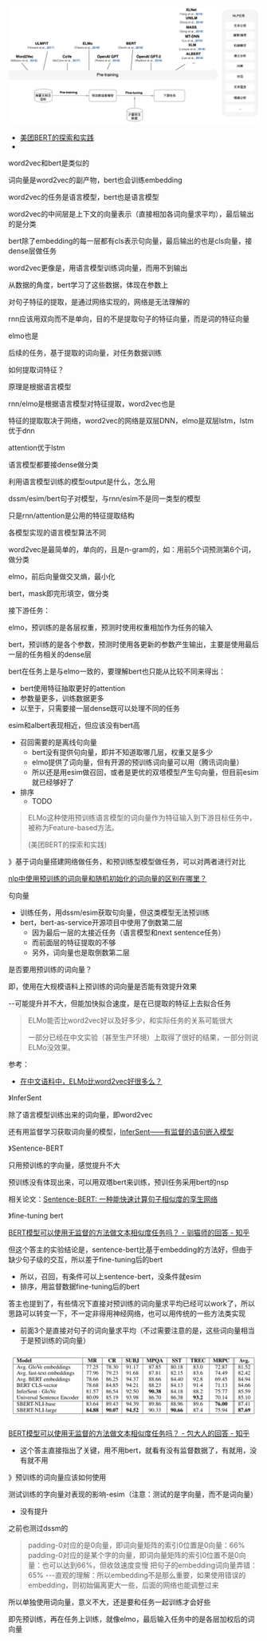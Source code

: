 

<img src="pic/预训练语言模型发展.png">

- [美团BERT的探索和实践](https://tech.meituan.com/2019/11/14/nlp-bert-practice.html)
- 



word2vec和bert是类似的

词向量是word2vec的副产物，bert也会训练embedding

word2vec的任务是语言模型，bert也是语言模型



word2vec的中间层是上下文的向量表示（直接相加各词向量求平均），最后输出的是分类

bert除了embedding的每一层都有cls表示句向量，最后输出的也是cls向量，接dense层做任务



word2vec更像是，用语言模型训练词向量，而用不到输出



从数据的角度，bert学习了这些数据，体现在参数上



对句子特征的提取，是通过网络实现的，网络是无法理解的



rnn应该用双向而不是单向，目的不是提取句子的特征向量，而是词的特征向量

elmo也是

后续的任务，基于提取的词向量，对任务数据训练



如何提取词特征？

原理是根据语言模型

rnn/elmo是根据语言模型对特征提取，word2vec也是

特征的提取取决于网络，word2vec的网络是双层DNN，elmo是双层lstm，lstm优于dnn

attention优于lstm



语言模型都要接dense做分类



利用语言模型训练的模型output是什么，怎么用



dssm/esim/bert句子对模型，与rnn/esim不是同一类型的模型

只是rnn/attention是公用的特征提取结构



各模型实现的语言模型算法不同

word2vec是最简单的，单向的，且是n-gram的，如：用前5个词预测第6个词，做分类

elmo，前后向量做交叉熵，最小化

bert，mask即完形填空，做分类



接下游任务：

elmo，预训练的是各层权重，预测时使用权重相加作为任务的输入

bert，预训练的是各个参数，预测时使用各更新的参数产生输出，主要是使用最后一层的任务相关的dense层



bert在任务上是与elmo一致的，要理解bert也只能从比较不同来得出：

- bert使用特征抽取更好的attention
- 参数量更多，训练数据更多
- 以至于，只需要接一层dense既可以处理不同的任务



esim和albert表现相近，但应该没有bert高

- 召回需要的是离线句向量
  - bert没有提供句向量，即并不知道取哪几层，权重又是多少
  - elmo提供了词向量，但有开源的预训练词向量可以用（腾讯词向量）
  - 所以还是用esim做召回，或者是更优的双塔模型产生句向量，但目前esim就已经够好了
- 排序
  - TODO 



> ELMo这种使用预训练语言模型的词向量作为特征输入到下游目标任务中，被称为Feature-based方法。
>
> (美团BERT的探索和实践) 



》基于词向量搭建网络做任务，和预训练型模型做任务，可以对两者进行对比

[nlp中使用预训练的词向量和随机初始化的词向量的区别在哪里？](https://www.zhihu.com/question/324943987)



句向量

- 训练任务，用dssm/esim获取句向量，但这类模型无法预训练
- bert，bert-as-service开源项目中使用了倒数第二层
  - 因为最后一层的太接近任务（语言模型和next sentence任务）
  - 而前面层的特征提取的不够
  - 另外，词向量也是取倒数第二层



是否要用预训练的词向量？

即，使用在大规模语料上预训练的词向量是否能有效提升效果

--可能提升并不大，但能加快拟合速度，是在已提取的特征上去拟合任务

> ELMo能否比word2vec好以及好多少，和实际任务的关系可能很大 
>
> 一部分已经在中文实验（甚至生产环境）上取得了很好的结果，一部分则说ELMo没效果。 

参考：

- [在中文语料中，ELMo比word2vec好很多么？](https://www.zhihu.com/question/288565744)



》InferSent

除了语言模型训练出来的词向量，即word2vec

还有用监督学习获取词向量的模型，[InferSent——有监督的语句嵌入模型](https://blog.csdn.net/cpluss/article/details/81460657)



》Sentence-BERT

只用预训练的字向量，感觉提升不大

预训练没有体现出来，可以用双塔bert来训练，预训任务采用bert的nsp

相关论文：[Sentence-BERT: 一种能快速计算句子相似度的孪生网络](https://www.cnblogs.com/gczr/p/12874409.html)



》fine-tuning bert

[BERT模型可以使用无监督的方法做文本相似度任务吗？ - 驯猫师的回答 - 知乎](https://www.zhihu.com/question/354129879/answer/886821182)

但这个答主的实验结论是，sentence-bert比基于embedding的方法好，但由于缺少句子级的交互，所以差于fine-tuning后的bert

- 所以，召回，有条件可以上sentence-bert，没条件就esim
- 排序，用监督数据fine-tuning后的bert

答主也提到了，有些情况下直接对预训练的词向量求平均已经可以work了，所以思路可以转变一下，不一定非得用神经网络，也可以用传统的一些方法类实现

- 前面3个是直接对句子的词向量求平均（不过需要注意的是，这些词向量相当于是预训练的词向量）

<img src="pic/embedding-vs-sentenceBert.png">



[BERT模型可以使用无监督的方法做文本相似度任务吗？ - 包大人的回答 - 知乎](https://www.zhihu.com/question/354129879/answer/1015466495)

- 这个答主直接指出了关键，用不用bert，就看有没有监督数据了，有就用，没有就不用



》预训练的词向量应该如何使用

测试训练的字向量对表现的影响-esim（注意：测试的是字向量，而不是词向量）

- 没有提升

之前也测过dssm的

> padding-0对应的是0向量，即词向量矩阵的索引0位置是0向量：66%
> padding-0对应的是某个字的向量，即词向量矩阵的索引0位置不是0向量：也可以达到66%，但收敛速度变慢
> 把句子的embedding词向量弄错：65%
> ---直观的理解：所以embedding不是那么重要，如果使用错误的embedding，则初始偏离更大一些，后面的网络也能调整过来

所以单独使用词向量，意义不大，还是要和任务一起训练才会好些

即先预训练，再在任务上训练，就像elmo，最后输入任务中的是各层加权后的词向量

